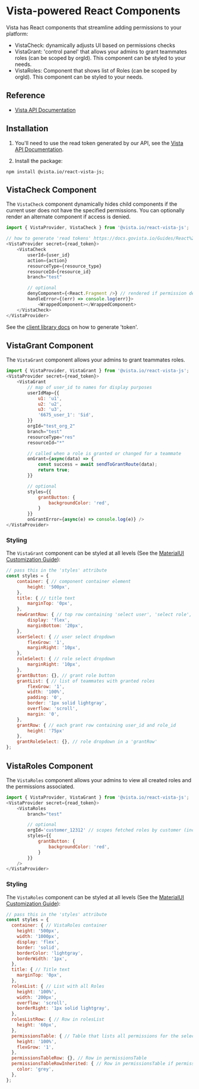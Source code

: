 
# Vista-powered React Components

Vista has React components that streamline adding permissions to your platform:

* VistaCheck: dynamically adjusts UI based on permissions checks
* VistaGrant: 'control panel' that allows your admins to grant teammates roles (can be scoped by orgId). This component can be styled to your needs.
* VistaRoles: Component that shows list of Roles (can be scoped by orgId). This component can be styled to your needs.


## Reference

- [Vista API Documentation](https://docs.govista.io/Guides/React%20Components/Intro)

## Installation

1. You'll need to use the read token generated by our API, see the [Vista API Documentation](https://docs.govista.io/api/).

2. Install the package:

```
npm install @vista.io/react-vista-js;
```

## VistaCheck Component

The `VistaCheck` component dynamically hides child components if the current user does not have the specified permissions. You can optionally render an alternate component if access is denied.

```js
import { VistaProvider, VistaCheck } from '@vista.io/react-vista-js';

// how to generate 'read tokens' https://docs.govista.io/Guides/React%20Components/Authentication
<VistaProvider secret={read_token}>
    <VistaCheck
        userId={user_id}
        action={action}
        resourceType={resource_type}
        resourceId={resource_id}
        branch="test"

        // optional
        denyComponent={<React.Fragment />} // rendered if permission denied
        handleError={(err) => console.log(err)}>
            <WrappedComponent></WrappedComponent>
    </VistaCheck>
</VistaProvider>
```

See the [client library docs](https://docs.govista.io/Guides/React%20Components/Authentication) on how to generate 'token'.

## VistaGrant Component

The `VistaGrant` component allows your admins to grant teammates roles.

```js
import { VistaProvider, VistaGrant } from '@vista.io/react-vista-js';
<VistaProvider secret={read_token}>
    <VistaGrant
        // map of user_id to names for display purposes
        userIdMap={{
            u1: 'u1',
            u2: 'u2',
            u3: 'u3',
            '6675_user_1': 'Sid',
        }}
        orgId="test_org_2"
        branch="test"
        resourceType="res"
        resourceId="*"

        // called when a role is granted or changed for a teammate
        onGrant={async(data) => {
            const success = await sendToGrantRoute(data);
            return true;
        }}

        // optional
        styles={{
            grantButton: {
                backgroundColor: 'red',
            }
        }}
        onGrantError={async(e) => console.log(e)} />
</VistaProvider>
```

### Styling
The `VistaGrant` component can be styled at all levels (See the [MaterialUI Customization Guide](https://mui.com/customization/how-to-customize/#1-one-off-customization)):
```js
// pass this in the 'styles' attribute
const styles = {
    container: { // component container element
        height: '500px',
    },
    title: { // title text
        marginTop: '0px',
    },
    newGrantRow: { // top row containing 'select user', 'select role', and 'grant' button
        display: 'flex',
        marginBottom: '20px',
    },
    userSelect: { // user select dropdown
        flexGrow: '1',
        marginRight: '10px',
    },
    roleSelect: { // role select dropdown
        marginRight: '10px',
    },
    grantButton: {}, // grant role button
    grantList: { // list of teammates with granted roles
        flexGrow: '1',
        width: '100%',
        padding: '0',
        border: '1px solid lightgray',
        overflow: 'scroll',
        margin: '0',
    },
    grantRow: { // each grant row containing user_id and role_id
        height: '75px'
    },
    grantRoleSelect: {}, // role dropdown in a 'grantRow'
};
```

## VistaRoles Component

The `VistaRoles` component allows your admins to view all created roles and the permissions associated.

```js
import { VistaProvider, VistaGrant } from '@vista.io/react-vista-js';
<VistaProvider secret={read_token}>
    <VistaRoles
        branch="test"

        // optional
        orgId='customer_12312' // scopes fetched roles by customer (includes global roles)
        styles={{
            grantButton: {
                backgroundColor: 'red',
            }
        }}
    />
</VistaProvider>
```

### Styling
The `VistaRoles` component can be styled at all levels (See the [MaterialUI Customization Guide](https://mui.com/customization/how-to-customize/#1-one-off-customization)):
```js
// pass this in the 'styles' attribute
const styles = {
  container: { // VistaRoles container
    height: '500px',
    width: '1000px',
    display: 'flex',
    border: 'solid',
    borderColor: 'lightgray',
    borderWidth: '1px',
  },
  title: { // Title text
    marginTop: '0px',
  },
  rolesList: { // List with all Roles
    height: '100%',
    width: '200px',
    overflow: 'scroll',
    borderRight: '1px solid lightgray',
  },
  rolesListRow: { // Row in rolesList
    height: '60px',
  },
  permissionsTable: { // Table that lists all permissions for the selected role
    height: '100%',
    flexGrow: '1',
  },
  permissionsTableRow: {}, // Row in permissionsTable
  permissionsTableRowInherited: { // Row in permissionsTable if permission is inherited
    color: 'grey',
  },
};
```
